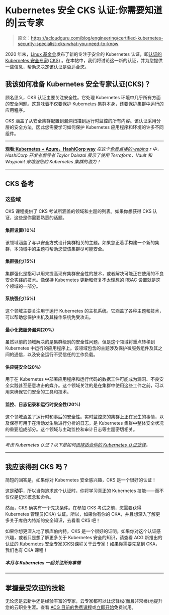 # Kubernetes 安全 CKS 认证:你需要知道的|云专家

> 原文：<https://acloudguru.com/blog/engineering/certified-kubernetes-security-specialist-cks-what-you-need-to-know>

2020 年末，[Linux 基金会](https://training.linuxfoundation.org/certification/certified-kubernetes-security-specialist/)发布了新的专注于安全的 Kubernetes 认证，即[认证的 Kubernetes 安全专家(CKS)](https://acloudguru.com/course/certified-kubernetes-security-specialist-cks) 。在本帖中，我们将讨论这一新的认证，并为您提供一些信息，帮助您决定该认证是否适合您。

## 我该如何准备 Kubernetes 安全专家认证(CKS)？

顾名思义，CKS 认证主要关注安全性。它处理 Kubernetes 环境中几乎所有方面的安全问题。这意味着不仅要保护 Kubernetes 集群本身，还要保护集群中运行的应用程序。

CKS 涵盖了从安全集群配置到漏洞扫描到运行时监控的所有内容。该认证采用分层的安全方法，因此您需要学习如何保护 Kubernetes 应用程序和环境的许多不同组件。

* * *

**[观看:Kubernetes + Azure，HashiCorp way](https://get.acloudguru.com/kubernetes-azure-hashicorp-way-webinar)**
*在这个[免费点播的 webina](https://get.acloudguru.com/kubernetes-azure-hashicorp-way-webinar) r 中，HashiCorp 开发者倡导者 Taylor Dolezal 展示了使用 Terraform、Vault 和 Waypoint 来增强您的 Kubernetes 集群的潜力！*

* * *

## CKS 备考

### 这些域

CKS 课程提供了 CKS 考试所涵盖的领域和主题的列表。如果你想获得 CKS 认证，这些是你需要熟悉的话题。

#### 集群设置(10%)

该领域涵盖了与以安全方式设计集群相关的主题。如果您正着手构建一个新的集群，本领域中的主题将帮助您使该集群尽可能安全。

#### 集群强化(15%)

集群强化是指可以用来提高现有集群安全性的技术，或者解决可能正在使用的不良安全实践的技术。像保持 Kubernetes 更新和修复不太理想的 RBAC 设置就是这个领域的一部分。

#### 系统强化(15%)

这个领域主要关注用于运行 Kubernetes 的主机系统。它涵盖了各种主题和技术，可以帮助您保护主机及其操作系统免受攻击。

#### 最小化微服务漏洞(20%)

虽然以前的领域解决的是集群级别的安全性问题，但是这个领域将重点转移到 Kubernetes 中运行的应用程序上。该领域包含的主题涉及保护微服务组件及其之间的通信，以及安全运行不受信任的工作负载。

#### 供应链安全(20%)

用于在 Kubernetes 中部署应用程序和运行代码的数据工件可能成为漏洞、不良安全实践甚至恶意攻击的媒介。这个领域关注的是在集群中使用这些工件之前，可以用来确保它们安全的工具和技术。

#### 监控、日志记录和运行时安全性(20%)

这个领域涵盖了运行时和事后的安全性。实时监控您的集群上正在发生的事情，以及保存可用于在活动发生后进行分析的日志，是 Kubernetes 集群中整体安全状况的重要组成部分。这个领域与主动监控和审计日志等主题密切相关。

* * *

*考虑 Kubernetes 认证？以下是如何[选择适合你的 Kubernetes 认证途径](https://acloudguru.com/blog/engineering/which-kubernetes-certification-path-should-i-take)。*

* * *

## 我应该得到 CKS 吗？

简短的回答是，如果你对 Kubernetes 安全感兴趣，CKS 是一个很好的认证！

这是**动手**，所以当你追求这个认证时，你将学习真正的 Kubernetes 技能——而不仅仅是记忆概念和命令。

然而，CKS 确实有一个先决条件。在参加 CKS 考试之前，您需要获得 Kubernetes 管理员(CKA) 认证。所以，如果你有你的 CKA，并且想深入了解更多关于库伯内特斯的安全知识，去看看 CKS 吧！

如果你想更深入地了解库伯内特，CKS 是一个很好的证明。如果你对这个认证感兴趣，或者只是想了解更多关于 Kubernetes 安全的知识，请查看 ACG 新推出的[认证的 Kubernetes 安全专家(CKS)课程](https://acloudguru.com/course/certified-kubernetes-security-specialist-cks)关于云专家！如果你需要先拿到 CKA，我们也有 CKA 课程！

##### 本月与 Kubernetes 一起关注所有事情

* * *

## 掌握最受欢迎的技能

无论您是云新手还是经验丰富的专家，云专家都可以让您轻松(而且非常棒)地提升您的云职业生涯。查看 [ACG 目前的免费课程](https://acloudguru.com/blog/news/whats-free-at-acg-june-2021)或[立即开始](https://acloudguru.com/pricing)免费试用。